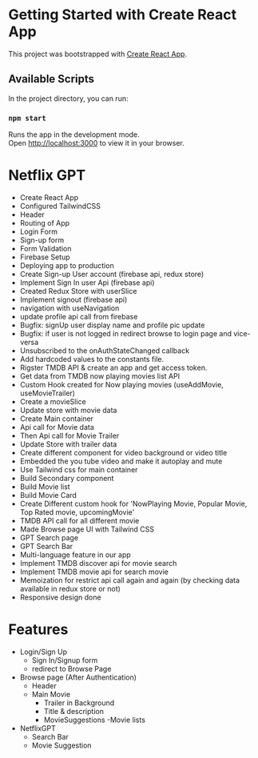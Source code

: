 # Getting Started with Create React App

This project was bootstrapped with [Create React App](https://github.com/facebook/create-react-app).

## Available Scripts

In the project directory, you can run:

### `npm start`

Runs the app in the development mode.\
Open [http://localhost:3000](http://localhost:3000) to view it in your browser.


# Netflix GPT

- Create React App
- Configured TailwindCSS
- Header
- Routing of App
- Login Form
- Sign-up form
- Form Validation  
- Firebase Setup
- Deploying app to production
- Create Sign-up User account (firebase api, redux store) 
- Implement Sign In user Api (firebase api)
- Created Redux Store with userSlice
- Implement signout (firebase api)
- navigation with useNavigation
- update profile api call from firebase
- Bugfix: signUp user display name and profile pic update
- Bugfix: if user is not logged in redirect browse to login page and vice-versa
- Unsubscribed to the onAuthStateChanged callback
- Add hardcoded values to the constants file.
- Rigster TMDB API & create an app and get access token.
- Get data from TMDB now playing movies list API
- Custom Hook created for Now playing movies (useAddMovie, useMovieTrailer)
- Create a movieSlice
- Update store with movie data
- Create Main container
- Api call for Movie data
- Then Api call for Movie Trailer
- Update Store with trailer data
- Create different component for video background or video title
- Embedded the you tube video and make it autoplay and mute
- Use Tailwind css for main container
- Build Secondary component
- Build Movie list
- Build Movie Card
- Create Different custom hook for 'NowPlaying Movie, Popular Movie, Top Rated movie, upcomingMovie'
- TMDB API call for all different movie
- Made Browse page UI with Tailwind CSS
- GPT Search page
- GPT Search Bar
- Multi-language feature in our app 
- Implement TMDB discover api for movie search
- Implement TMDB movie api for search movie
- Memoization for restrict api call again and again (by checking data available in redux store or not)
- Responsive design done

# Features
- Login/Sign Up
    - Sign In/Signup form
    - redirect to Browse Page
- Browse page (After Authentication)
    - Header
    - Main Movie
        - Trailer in Background
        - Title & description
        - MovieSuggestions
            -Movie lists
- NetflixGPT
    - Search Bar
    - Movie Suggestion

